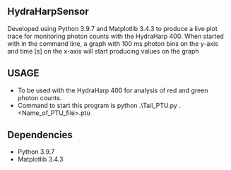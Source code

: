 ## HydraHarpSensor
Developed using Python 3.9.7 and Matplotlib 3.4.3 to produce a live plot trace for monitoring photon counts with the HydraHarp 400.
When started with in the command line, a graph with 100 ms photon bins on the y-axis and time [s] on the x-axis will start producing values on the graph

## USAGE

- To be used with the HydraHarp 400 for analysis of red and green photon counts.
- Command to start this program is python .\Tail_PTU.py .\<Name_of_PTU_file>.ptu

## Dependencies
- Python 3.9.7
- Matplotlib 3.4.3

